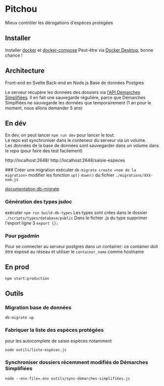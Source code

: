 # Pitchou

Mieux contrôler les dérogations d'espèces protégées


## Installer

Installer [docker](https://docs.docker.com/engine/) et [docker-compose](https://docs.docker.com/compose/)
Peut-être via [Docker Desktop](https://docs.docker.com/desktop/), bonne chance !


## Architecture

Front-end en Svelte
Back-end en Node.js
Base de données Postgres

Le serveur récupère les données des dossiers via [l'API Démarches Simplifiées](https://doc.demarches-simplifiees.fr/api-graphql). Il en fait une sauvegarde régulière, parce que Démarches Simplfiées ne sauvegarde les données que temporairement (1 an pour le moment, nous allons demander 5 ans)




## En dév

En dev, on peut lancer `npm run dev` pour lancer le tout.\
Le repo est synchroniser dans le conteneur du serveur via un volume.\
Les données de la base de données sont sauvegarder dans un volume dans le repo (pour faire des test facilement)

http://localhost:2648/
http://localhost:2648/saisie-especes

### Créer une migration
exécuter `db-migrate create <nom de la migration>`
modifier les fonction `up()` `down()` du fichier `./migrations/XXX-nom.js`

[documentation db-migrate](https://db-migrate.readthedocs.io/en/latest/API/SQL/)

### Génération des types jsdoc
exécuter `npm run build-db-types`
Les types sont crées dans le dossier `./scripts/types/database/public`
Dans le fichier .js du type supprimer l'export ligne 3 `export {};`

### Pour pgadmin

Pour se connecter au serveur postgres dans un container: ce container doit être exposé au réseau et utiliser le `container_name` comme hostname 


## En prod

`npm start:production`


## Outils

### Migration base de données
`db-migrate up`

### Fabriquer la liste des espèces protégées

pour les autocomplete de saisie espèces notamment

`node outils/liste-espèces.js`


### Synchroniser dossiers récemment modifiés de Démarches Simplifiées

`node --env-file=.env outils/sync-démarches-simplifiées.js`
